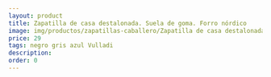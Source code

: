 ```yaml
---
layout: product
title: Zapatilla de casa destalonada. Suela de goma. Forro nórdico
image: img/productos/zapatillas-caballero/Zapatilla de casa destalonada. Suela de goma. Forro nórdico=29=negro gris azul Vulladi.webp
price: 29
tags: negro gris azul Vulladi
description: 
order: 0
---
```

